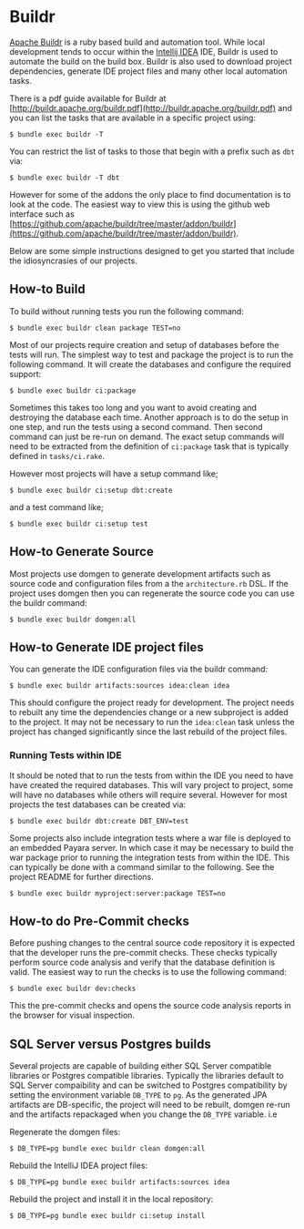 # Buildr

[Apache Buildr](http://buildr.apache.org) is a ruby based build and automation tool. While local development
tends to occur within the [Intellij IDEA](IntellijIDEA.md) IDE, Buildr is used to automate the build on
the build box. Buildr is also used to download project dependencies, generate IDE project files and many other
local automation tasks.

There is a pdf guide available for Buildr at [http://buildr.apache.org/buildr.pdf](http://buildr.apache.org/buildr.pdf)
and you can list the tasks that are available in a specific project using:

    $ bundle exec buildr -T

You can restrict the list of tasks to those that begin with a prefix such as `dbt` via:

    $ bundle exec buildr -T dbt

However for some of the addons the only place to find documentation is to look at the code. The easiest way to
view this is using the github web interface such as [https://github.com/apache/buildr/tree/master/addon/buildr](https://github.com/apache/buildr/tree/master/addon/buildr).

Below are some simple instructions designed to get you started that include the idiosyncrasies of our
projects.

## How-to Build

To build without running tests you run the following command:

    $ bundle exec buildr clean package TEST=no

Most of our projects require creation and setup of databases before the tests will run. The simplest way to test
and package the project is to run the following command. It will create the databases and configure the required
support:

    $ bundle exec buildr ci:package

Sometimes this takes too long and you want to avoid creating and destroying the database each time. Another
approach is to do the setup in one step, and run the tests using a second command. Then second command can just be
re-run on demand. The exact setup commands will need to be extracted from the definition of `ci:package` task
that is typically defined in `tasks/ci.rake`.

However most projects will have a setup command like;

    $ bundle exec buildr ci:setup dbt:create

and a test command like;

    $ bundle exec buildr ci:setup test

## How-to Generate Source

Most projects use domgen to generate development artifacts such as source code and configuration files from a the
`architecture.rb` DSL. If the project uses domgen then you can regenerate the source code you can use the buildr
command:

    $ bundle exec buildr domgen:all

## How-to Generate IDE project files

You can generate the IDE configuration files via the buildr command:

    $ bundle exec buildr artifacts:sources idea:clean idea

This should configure the project ready for development. The project needs to rebuilt any time the dependencies
change or a new subproject is added to the project. It may not be necessary to run the `idea:clean` task unless the
project has changed significantly since the last rebuild of the project files.

### Running Tests within IDE

It should be noted that to run the tests from within the IDE you need to have have created the required databases.
This will vary project to project, some will have no databases while others will require several. However for most
projects the test databases can be created via:

    $ bundle exec buildr dbt:create DBT_ENV=test

Some projects also include integration tests where a war file is deployed to an embedded Payara server. In which case
it may be necessary to build the war package prior to running the integration tests from within the IDE. This can
typically be done with a command similar to the following. See the project README for further directions.

    $ bundle exec buildr myproject:server:package TEST=no

## How-to do Pre-Commit checks

Before pushing changes to the central source code repository it is expected that the developer runs the pre-commit
checks. These checks typically perform source code analysis and verify that the database definition is valid. The
easiest way to run the checks is to use the following command:

    $ bundle exec buildr dev:checks

This the pre-commit checks and opens the source code analysis reports in the browser for visual inspection.

## SQL Server versus Postgres builds

Several projects are capable of building either SQL Server compatible libraries or Postgres compatible libraries.
Typically the libraries default to SQL Server compaibility and can be switched to Postgres compatibility by
setting the environment variable `DB_TYPE` to `pg`. As the generated JPA artifacts are DB-specific, the project
will need to be rebuilt, domgen re-run and the artifacts repackaged when you change the `DB_TYPE` variable. i.e

Regenerate the domgen files:

    $ DB_TYPE=pg bundle exec buildr clean domgen:all

Rebuild the IntelliJ IDEA project files:

    $ DB_TYPE=pg bundle exec buildr artifacts:sources idea

Rebuild the project and install it in the local repository:

    $ DB_TYPE=pg bundle exec buildr ci:setup install
